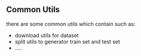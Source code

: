 ## Common Utils

there are some common utils which contain such as:

- download utils for dataset
- split utils to generator train set and test set
- .....